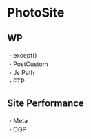 # PhotoSite  

## WP  
・except()                                                   　  　　                                                                                             　　                                                     
・PostCustom  
・Js Path  
・FTP

## Site Performance
・Meta  
・OGP
